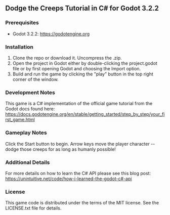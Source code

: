## Dodge the Creeps Tutorial in C# for Godot 3.2.2

### Prerequisites
* Godot 3.2.2: https://godotengine.org

### Installation
1. Clone the repo or download it. Uncompress the .zip.
2. Open the project in Godot either by double-clicking the project.godot file or by first opening Godot and choosing the Import option.
3. Build and run the game by clicking the "play" button in the top right corner of the window.

### Development Notes
This game is a C# implementation of the official game tutorial from the Godot docs found here: https://docs.godotengine.org/en/stable/getting_started/step_by_step/your_first_game.html

### Gameplay Notes
Click the Start button to begin. Arrow keys move the player character -- dodge those creeps for as long as humanly possible!

### Additional Details

For more details on how to learn the C# API please see this blog post: https://unintuitive.net/code/how-i-learned-the-godot-c#-api

### License
This game code is distributed under the terms of the MIT license. See the LICENSE.txt file for details.
